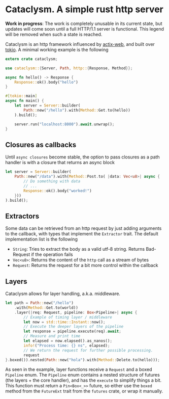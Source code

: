 # Cataclysm. A simple rust http server

**Work in progress**: The work is completely unusable in its current state, but updates will come soon until a full HTTP/1.1 server is functional. This legend will be removed when such a state is reached.

Cataclysm is an http framework influenced by [actix-web](https://actix.rs/), and built over [tokio](https://tokio.rs/). A minimal working example is the following

```Rust
extern crate cataclysm;

use cataclysm::{Server, Path, http::{Response, Method}};

async fn hello() -> Response {
    Response::ok().body("hello")
}

#[tokio::main]
async fn main() {
    let server = Server::builder(
        Path::new("/hello").with(Method::Get.to(hello))
    ).build();

    server.run("localhost:8000").await.unwrap();
}
```

## Closures as callbacks

Until `async closures` become stable, the option to pass closures as a path handler is with a closure that returns an async block

```Rust
let server = Server::builder(
    Path::new("/data").with(Method::Post.to( |data: Vec<u8>| async {
        // Do something with data
        // ...
        Response::ok().body("worked!")
    }))
).build();
```

## Extractors

Some data can be retrieved from an http request by just adding arguments to the callback, with types that implement the `Extractor` trait. The default implementation list is the following

* `String`: Tries to extract the body as a valid utf-8 string. Returns Bad-Request if the operation fails
* `Vec<u8>`: Returns the content of the `http` call as a stream of bytes
* `Request`: Returns the request for a bit more control within the callback

## Layers

Cataclysm allows for layer handling, a.k.a. middleware.

```Rust
let path = Path::new("/hello")
    .with(Method::Get.to(world))
    .layer(|req: Request, pipeline: Box<Pipeline>| async {
        // Example of timing layer / middleware
        let now = std::time::Instant::now();
        // Execute the deeper layers of the pipeline
        let response = pipeline.execute(req).await;
        // Measure and print time
        let elapsed = now.elapsed().as_nanos();
        info!("Process time: {} ns", elapsed);
        // We return the request for further possible processing.
        request
}.boxed()).nested(Path::new("hola").with(Method::Delete.to(hello)));
```

As seen in the example, layer functions receive a `Request` and a boxed `Pipeline` enum. The `Pipeline` enum contains a nested structure of futures (the layers + the core handler), and has the `execute` to simplify things a bit. This function must return a `Pin<Box<_>>` future, so either use the `boxed` method from the `FutureExt` trait from the `futures` crate, or wrap it manually.
